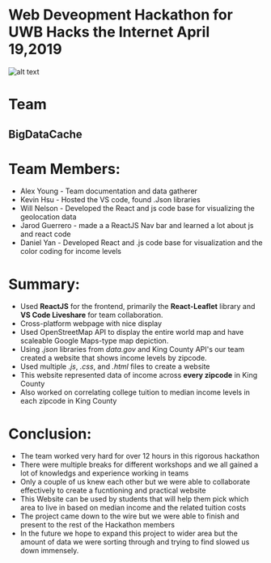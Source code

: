# Web Deveopment Hackathon for UWB Hacks the Internet April 19,2019
![alt text](https://github.com/mkhsu/uwbhacks-2019/raw/master/Screen%20Shot%202019-04-19%20at%208.56.09%20PM.png "Income Levels by Zipcode in King County, Washington")

# Team
## BigDataCache

# Team Members:
+ Alex Young - Team documentation and data gatherer  
+ Kevin Hsu - Hosted the VS code, found .Json libraries  
+ Will Nelson - Developed the React and js code base for visualizing the geolocation data  
+ Jarod Guerrero - made a a ReactJS Nav bar and learned a lot about js and react code  
+ Daniel Yan - Developed React and .js code base for visualization and the color coding for income levels  

# Summary:
+ Used **ReactJS** for the frontend, primarily the **React-Leaflet** library and **VS Code Liveshare** for team collaboration.
+ Cross-platform webpage with nice display 
+ Used OpenStreetMap API to display the entire world map and have scaleable Google Maps-type map depiction.
+ Using *.json* libraries from *data.gov* and King County API's our team created a website that shows income levels by zipcode.
+ Used multiple *.js*, *.css*, and *.html* files to create a website
+ This website represented data of income across **every zipcode** in King County
+ Also worked on correlating college tuition to median income levels in each zipcode in King County

# Conclusion:
+ The team worked very hard for over 12 hours in this rigorous hackathon
+ There were multiple breaks for different workshops and we all gained a lot of knowledgs and experience working in teams
+ Only a couple of us knew each other but we were able to collaborate effectively to create a fucntioning and practical website
+ This Website can be used by students that will help them pick which area to live in based on median income and the related tuition costs
+ The project came down to the wire but we were able to finish and present to the rest of the Hackathon members
+ In the future we hope to expand this project to wider area but the amount of data we were sorting through and trying to find slowed us down immensely.


